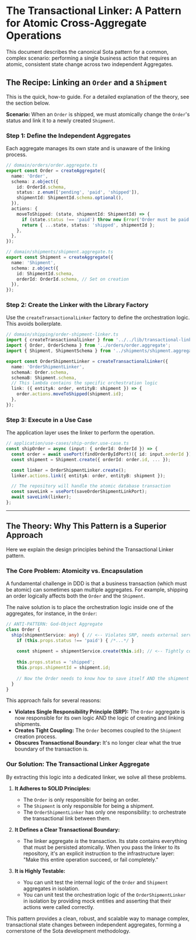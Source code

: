 # The Transactional Linker: A Pattern for Atomic Cross-Aggregate Operations

This document describes the canonical Sota pattern for a common, complex scenario: performing a single business action that requires an atomic, consistent state change across two independent Aggregates.

## The Recipe: Linking an `Order` and a `Shipment`

This is the quick, how-to guide. For a detailed explanation of the theory, see the section below.

**Scenario:** When an `Order` is shipped, we must atomically change the `Order`'s status and link it to a newly created `Shipment`.

### Step 1: Define the Independent Aggregates

Each aggregate manages its own state and is unaware of the linking process.

```typescript
// domain/orders/order.aggregate.ts
export const Order = createAggregate({
  name: 'Order',
  schema: z.object({
    id: OrderId.schema,
    status: z.enum(['pending', 'paid', 'shipped']),
    shipmentId: ShipmentId.schema.optional(),
  }),
  actions: {
    moveToShipped: (state, shipmentId: ShipmentId) => {
      if (state.status !== 'paid') throw new Error('Order must be paid first.');
      return { ...state, status: 'shipped', shipmentId };
    },
  },
});

// domain/shipments/shipment.aggregate.ts
export const Shipment = createAggregate({
  name: 'Shipment',
  schema: z.object({
    id: ShipmentId.schema,
    orderId: OrderId.schema, // Set on creation
  }),
});
```

### Step 2: Create the Linker with the Library Factory

Use the `createTransactionalLinker` factory to define the orchestration logic. This avoids boilerplate.

```typescript
// domain/shipping/order-shipment-linker.ts
import { createTransactionalLinker } from '../../lib/transactional-linker';
import { Order, OrderSchema } from '../orders/order.aggregate';
import { Shipment, ShipmentSchema } from '../shipments/shipment.aggregate';

export const OrderShipmentLinker = createTransactionalLinker({
  name: 'OrderShipmentLinker',
  schemaA: Order.schema,
  schemaB: Shipment.schema,
  // This lambda contains the specific orchestration logic
  link: ({ entityA: order, entityB: shipment }) => {
    order.actions.moveToShipped(shipment.id);
  },
});
```

### Step 3: Execute in a Use Case

The application layer uses the linker to perform the operation.

```typescript
// application/use-cases/ship-order.use-case.ts
const shipOrder = async (input: { orderId: OrderId }) => {
  const order = await usePort(findOrderByIdPort)({ id: input.orderId });
  const shipment = Shipment.create({ orderId: order.id, ... });

  const linker = OrderShipmentLinker.create();
  linker.actions.link({ entityA: order, entityB: shipment });

  // The repository will handle the atomic database transaction
  const saveLink = usePort(saveOrderShipmentLinkPort);
  await saveLink(linker);
};
```

--- 

## The Theory: Why This Pattern is a Superior Approach

Here we explain the design principles behind the Transactional Linker pattern.

### The Core Problem: Atomicity vs. Encapsulation

A fundamental challenge in DDD is that a business transaction (which must be atomic) can sometimes span multiple aggregates. For example, shipping an order logically affects both the `Order` and the `Shipment`.

The naive solution is to place the orchestration logic inside one of the aggregates, for instance, in the `Order`:

```typescript
// ANTI-PATTERN: God-Object Aggregate
class Order {
  ship(shipmentService: any) { // <-- Violates SRP, needs external services
    if (this.props.status !== 'paid') { /*...*/ }
    
    const shipment = shipmentService.create(this.id); // <-- Tightly coupled
    
    this.props.status = 'shipped';
    this.props.shipmentId = shipment.id;
    
    // Now the Order needs to know how to save itself AND the shipment
  }
}
```

This approach fails for several reasons:
- **Violates Single Responsibility Principle (SRP):** The `Order` aggregate is now responsible for its own logic AND the logic of creating and linking shipments.
- **Creates Tight Coupling:** The `Order` becomes coupled to the `Shipment` creation process.
- **Obscures Transactional Boundary:** It's no longer clear what the true boundary of the transaction is.

### Our Solution: The Transactional Linker Aggregate

By extracting this logic into a dedicated linker, we solve all these problems.

1.  **It Adheres to SOLID Principles:**
    - The `Order` is only responsible for being an order.
    - The `Shipment` is only responsible for being a shipment.
    - The `OrderShipmentLinker` has only one responsibility: to orchestrate the transactional link between them. 

2.  **It Defines a Clear Transactional Boundary:**
    - The linker aggregate *is* the transaction. Its state contains everything that must be persisted atomically. When you pass the linker to its repository, it's an explicit instruction to the infrastructure layer: "Make this entire operation succeed, or fail completely."

3.  **It is Highly Testable:**
    - You can unit test the internal logic of the `Order` and `Shipment` aggregates in isolation.
    - You can unit test the orchestration logic of the `OrderShipmentLinker` in isolation by providing mock entities and asserting that their actions were called correctly.

This pattern provides a clean, robust, and scalable way to manage complex, transactional state changes between independent aggregates, forming a cornerstone of the Sota development methodology.
